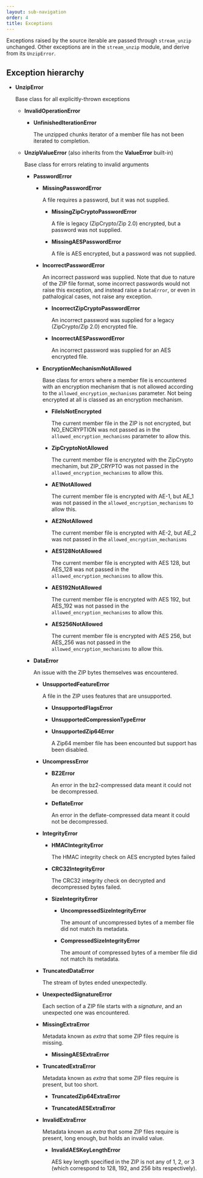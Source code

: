 ```yaml
---
layout: sub-navigation
order: 4
title: Exceptions
---
```



Exceptions raised by the source iterable are passed through `stream_unzip` unchanged. Other exceptions are in the `stream_unzip` module, and derive from its `UnzipError`.


## Exception hierarchy

  - **UnzipError**

    Base class for all explicitly-thrown exceptions

    - **InvalidOperationError**

        - **UnfinishedIterationError**

            The unzipped chunks iterator of a member file has not been iterated to completion.

    - **UnzipValueError** (also inherits from the **ValueError** built-in)

        Base class for errors relating to invalid arguments

        - **PasswordError**

            - **MissingPasswordError**

                A file requires a password, but it was not supplied.

                - **MissingZipCryptoPasswordError**

                    A file is legacy (ZipCrypto/Zip 2.0) encrypted, but a password was not supplied.

                - **MissingAESPasswordError**

                    A file is AES encrypted, but a password was not supplied.

            - **IncorrectPasswordError**

                An incorrect password was supplied. Note that due to nature of the ZIP file format, some incorrect passwords would not raise this exception, and instead raise a `DataError`, or even in pathalogical cases, not raise any exception.

                - **IncorrectZipCryptoPasswordError**

                    An incorrect password was supplied for a legacy (ZipCrypto/Zip 2.0) encrypted file.

                - **IncorrectAESPasswordError**

                    An incorrect password was supplied for an AES encrypted file.

            - **EncryptionMechanismNotAllowed**

                Base class for errors where a member file is encountered with an encryption mechanism that is not allowed according to the `allowed_encryption_mechanisms` parameter. Not being encrypted at all is classed as an encryption mechanism.

                - **FileIsNotEncrypted**

                    The current member file in the ZIP is not encrypted, but NO_ENCRYPTION was not passed as in the `allowed_encryption_mechanisms` parameter to allow this.

                - **ZipCryptoNotAllowed**

                    The current member file is encrypted with the ZipCrypto mechanim, but ZIP_CRYPTO was not passed in the `allowed_encryption_mechanisms` to allow this.

                - **AE1NotAllowed**

                    The current member file is encrypted with AE-1, but AE_1 was not passed in the `allowed_encryption_mechanisms` to allow this.

                - **AE2NotAllowed**

                    The current member file is encrypted with AE-2, but AE_2 was not passed in the `allowed_encryption_mechanisms`

                - **AES128NotAllowed**

                    The current member file is encrypted with AES 128, but AES_128 was not passed in the `allowed_encryption_mechanisms` to allow this.

                - **AES192NotAllowed**

                    The current member file is encrypted with AES 192, but AES_192 was not passed in the `allowed_encryption_mechanisms` to allow this.

                - **AES256NotAllowed**

                    The current member file is encrypted with AES 256, but AES_256 was not passed in the `allowed_encryption_mechanisms` to allow this.


        - **DataError**

            An issue with the ZIP bytes themselves was encountered.

            - **UnsupportedFeatureError**

                A file in the ZIP uses features that are unsupported.

                - **UnsupportedFlagsError**

                - **UnsupportedCompressionTypeError**

                - **UnsupportedZip64Error**

                    A Zip64 member file has been encounted but support has been disabled.

            - **UncompressError**

                - **BZ2Error**

                    An error in the bz2-compressed data meant it could not be decompressed.

                - **DeflateError**

                    An error in the deflate-compressed data meant it could not be decompressed.

            - **IntegrityError**

                - **HMACIntegrityError**

                    The HMAC integrity check on AES encrypted bytes failed

                - **CRC32IntegrityError**

                    The CRC32 integrity check on decrypted and decompressed bytes failed.

              - **SizeIntegrityError**

                - **UncompressedSizeIntegrityError**

                    The amount of uncompressed bytes of a member file did not match its metadata.

                - **CompressedSizeIntegrityError**

                    The amount of compressed bytes of a member file did not match its metadata.

            - **TruncatedDataError**

                The stream of bytes ended unexpectedly.

            - **UnexpectedSignatureError**

                Each section of a ZIP file starts with a _signature_, and an unexpected one was encountered.

            - **MissingExtraError**

                Metadata known as *extra* that some ZIP files require is missing.

                - **MissingAESExtraError**

            - **TruncatedExtraError**

                Metadata known as *extra* that some ZIP files require is present, but too short.

                - **TruncatedZip64ExtraError**

                - **TruncatedAESExtraError**

            - **InvalidExtraError**

                Metadata known as *extra* that some ZIP files require is present, long enough, but holds an invalid value.

                - **InvalidAESKeyLengthError**

                    AES key length specified in the ZIP is not any of 1, 2, or 3 (which correspond to 128, 192, and 256 bits respectively).
